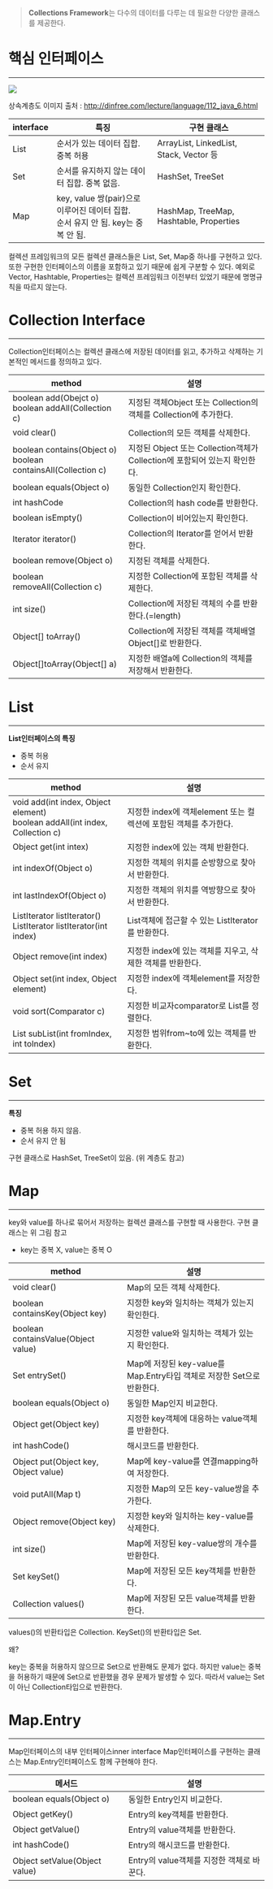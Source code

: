 
> **Collections Framework**는 다수의 데이터를 다루는 데 필요한 다양한 클래스를 제공한다.

# 핵심 인터페이스
----

![](https://images.velog.io/images/cocodori/post/422c167a-fd37-4cda-bddd-ee0dc6d245ea/collection.png)

상속계층도
이미지 출처 : http://dinfree.com/lecture/language/112_java_6.html

|interface|특징|구현 클래스|
|----|----|---|
|List|순서가 있는 데이터 집합. 중복 허용|ArrayList, LinkedList, Stack, Vector 등|
|Set|순서를 유지하지 않는 데이터 집합. 중복 없음.|HashSet, TreeSet|
|Map|key, value 쌍(pair)으로 이루어진 데이터 집합.<br>순서 유지 안 됨. key는 중복 안 됨.|HashMap, TreeMap, Hashtable, Properties

컬렉션 프레임워크의 모든 컬렉션 클래스들은 List, Set, Map중 하나를 구현하고 있다. 또한 구현한 인터페이스의 이름을 포함하고 있기 때문에 쉽게 구분할 수 있다.
예외로 Vector, Hashtable, Properties는 컬렉션 프레임워크 이전부터 있었기 때문에 명명규칙을 따르지 않는다.


# Collection Interface
----
Collection인터페이스는 컬렉션 클래스에 저장된 데이터를 읽고, 추가하고 삭제하는 기본적인 메서드를 정의하고 있다.

|method|설명|
|--|--|
|boolean add(Obejct o)<br>boolean addAll(Collection c)|지정된 객체Object 또는 Collection의 객체를 Collection에 추가한다.|
|void clear()|Collection의 모든 객체를 삭제한다.
|boolean contains(Object o)<br>boolean containsAll(Collection c)|지정된 Object 또는 Collection객체가 Collection에 포함되어 있는지 확인한다.|
|boolean equals(Object o)|동일한 Collection인지 확인한다.|
|int hashCode|Collection의 hash code를 반환한다.|
|boolean isEmpty()|Collection이 비어있는지 확인한다.|
|Iterator iterator()|Collection의 Iterator를 얻어서 반환한다.|
|boolean remove(Object o)|지정된 객체를 삭제한다.|
|boolean removeAll(Collection c)|지정한 Collection에 포함된 객체를 삭제한다.|
|int size()|Collection에 저장된 객체의 수를 반환한다.(=length)|
|Object[] toArray()|Collection에 저장된 객체를 객체배열Object[]로 반환한다.|
|Object[]toArray(Object[] a)|지정한 배열a에 Collection의 객체를 저장해서 반환한다.|

# List
---

**List인터페이스의 특징**
- 중복 허용
- 순서 유지

|method|설명|
|------|---|
|void add(int index, Object element)<br>boolean addAll(int index, Collection c)|지정한 index에 객체element 또는 컬렉션에 포함된 객체를 추가한다.|
|Object get(int intex)|지정한 index에 있는 객체 반환한다.|
|int indexOf(Object o)|지정한 객체의 위치를 순방향으로 찾아서 반환한다.|
|int lastIndexOf(Object o)|지정한 객체의 위치를 역방향으로 찾아서 반환한다.|
|ListIterator listIterator()<br>ListIterator listIterator(int index)|List객체에 접근할 수 있는 ListIterator를 반환한다.|
|Object remove(int index)|지정한 index에 있는 객체를 지우고, 삭제한 객체를 반환한다.|
|Object set(int index, Object element)|지정한 index에 객체element를 저장한다.|
|void sort(Comparator c)|지정한 비교자comparator로 List를 정렬한다.|
|List subList(int fromIndex, int toIndex)|지정한 범위from~to에 있는 객체를 반환한다.|

# Set
---
**특징**
- 중복 허용 하지 않음.
- 순서 유지 안 됨

구현 클래스로 HashSet, TreeSet이 있음. (위 계층도 참고)

# Map
---
key와 value를 하나로 묶어서 저장하는 컬렉션 클래스를 구현할 때 사용한다.
구현 클래스는 위 그림 참고
- key는 중복 X, value는 중복 O

|method|설명|
|------|---|
|void clear()|Map의 모든 객체 삭제한다.|
|boolean containsKey(Object key)|지정한 key와 일치하는 객체가 있는지 확인한다.|
|boolean containsValue(Object value)|지정한 value와 일치하는 객체가 있는지 확인한다.|
|Set entrySet()|Map에 저장된 key-value를 Map.Entry타입 객체로 저장한 Set으로 반환한다.|
|boolean equals(Object o)|동일한 Map인지 비교한다.|
|Object get(Object key)|지정한 key객체에 대응하는 value객체를 반환한다.|
|int hashCode()|해시코드를 반환한다.|
|Object put(Object key, Object value)|Map에 key-value를 연결mapping하여 저장한다.|
|void putAll(Map t)|지정한 Map의 모든 key-value쌍을 추가한다.|
|Object remove(Object key)|지정한 key와 일치하는 key-value를 삭제한다.|
|int size()|Map에 저장된 key-value쌍의 개수를 반환한다.|
|Set keySet()|Map에 저장된 모든 key객체를 반환한다.|
|Collection values()|Map에 저장된 모든 value객체를 반환한다.|

values()의 반환타입은 Collection.
KeySet()의 반환타입은 Set.

왜?

key는 중복을 허용하지 않으므로 Set으로 반환해도 문제가 없다.
하지만 value는 중복을 허용하기 때문에 Set으로 반환했을 경우 문제가 발생할 수 있다.
따라서 value는 Set이 아닌 Collection타입으로 반환한다.

# Map.Entry
---
Map인터페이스의 내부 인터페이스inner interface
Map인터페이스를 구현하는 클래스는 Map.Entry인터페이스도 함께 구현해야 한다.

|메서드|설명|
|---|---|
|boolean equals(Object o)|동일한 Entry인지 비교한다.|
|Object getKey()|Entry의 key객체를 반환한다.|
|Object getValue()|Entry의 value객체를 반환한다.|
|int hashCode()|Entry의 해시코드를 반환한다.|
|Object setValue(Object value)|Entry의 value객체를 지정한 객체로 바꾼다.|


